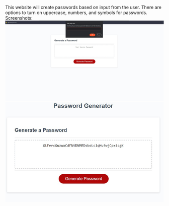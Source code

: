 This website will create passwords based on input from the user. There are options to turn on uppercase, numbers, and symbols for passwords.
Screenshots:
![image](Assets/ScreenshotPassword1.jpg)
![image](Assets/ScreenshotPassword2.jpg)
